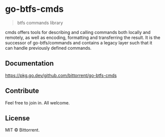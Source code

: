 # go-btfs-cmds

> btfs commands library

cmds offers tools for describing and calling commands both locally and remotely, as well as encoding, formatting and transferring the result. It is the successor of go-btfs/commands and contains a legacy layer such that it can handle previously defined commands.

## Documentation

https://pkg.go.dev/github.com/bittorrent/go-btfs-cmds

## Contribute

Feel free to join in. All welcome.

## License

MIT © Bittorrent.


